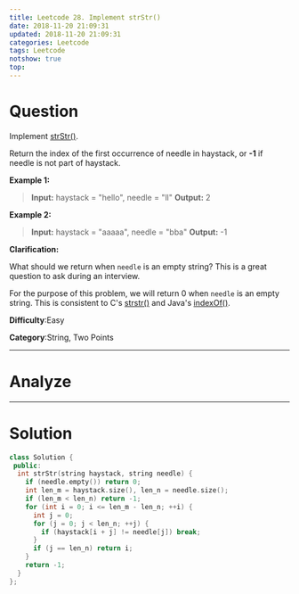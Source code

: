 ```yaml
---
title: Leetcode 28. Implement strStr()
date: 2018-11-20 21:09:31
updated: 2018-11-20 21:09:31
categories: Leetcode
tags: Leetcode
notshow: true
top:
---
```


# Question

Implement  [strStr()](http://www.cplusplus.com/reference/cstring/strstr/).

Return the index of the first occurrence of needle in haystack, or  **-1**  if needle is not part of haystack.

**Example 1:**

> **Input:** haystack = "hello", needle = "ll"
> **Output:** 2

**Example 2:**

> **Input:** haystack = "aaaaa", needle = "bba"
> **Output:** -1

**Clarification:**

What should we return when  `needle`  is an empty string? This is a great question to ask during an interview.

For the purpose of this problem, we will return 0 when  `needle`  is an empty string. This is consistent to C's [strstr()](http://www.cplusplus.com/reference/cstring/strstr/)  and Java's [indexOf()](https://docs.oracle.com/javase/7/docs/api/java/lang/String.html#indexOf(java.lang.String)).

**Difficulty**:Easy

**Category**:String, Two Points

<!-- more -->

------------

# Analyze

------------

# Solution

```cpp
class Solution {
 public:
  int strStr(string haystack, string needle) {
    if (needle.empty()) return 0;
    int len_m = haystack.size(), len_n = needle.size();
    if (len_m < len_n) return -1;
    for (int i = 0; i <= len_m - len_n; ++i) {
      int j = 0;
      for (j = 0; j < len_n; ++j) {
        if (haystack[i + j] != needle[j]) break;
      }
      if (j == len_n) return i;
    }
    return -1;
  }
};
```